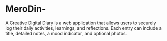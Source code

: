 # MeroDin-
A Creative Digital Diary is a web application that allows users to securely log their daily activities, learnings, and reflections. Each entry can include a title, detailed notes, a mood indicator, and optional photos.
